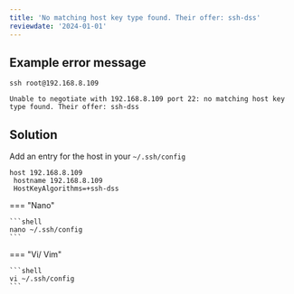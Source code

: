 ```yaml
---
title: 'No matching host key type found. Their offer: ssh-dss'
reviewdate: '2024-01-01'
---
```



## Example error message

```text
ssh root@192.168.8.109

Unable to negotiate with 192.168.8.109 port 22: no matching host key type found. Their offer: ssh-dss
```

## Solution

Add an entry for the host in your `~/.ssh/config`

```shell
host 192.168.8.109
 hostname 192.168.8.109
 HostKeyAlgorithms=+ssh-dss
```

=== "Nano"

    ```shell
    nano ~/.ssh/config
    ```

=== "Vi/ Vim"

    ```shell
    vi ~/.ssh/config
    ```
